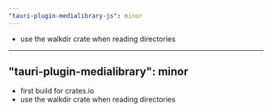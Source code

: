 ```yaml
---
"tauri-plugin-medialibrary-js": minor
---
```

- use the walkdir crate when reading directories

---
"tauri-plugin-medialibrary": minor
---
- first build for crates.io
- use the walkdir crate when reading directories
